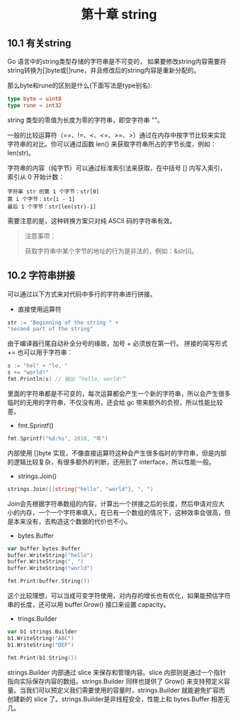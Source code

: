 # <center>第十章 string</center>

## 10.1 有关string
Go 语言中的string类型存储的字符串是不可变的， 如果要修改string内容需要将string转换为[]byte或[]rune，并且修改后的string内容是重新分配的。

那么byte和rune的区别是什么(下面写法是type别名):

```Go
type byte = uint8
type rune = int32
```
string 类型的零值为长度为零的字符串，即空字符串 ""。

一般的比较运算符（==、!=、<、<=、>=、>）通过在内存中按字节比较来实现字符串的对比。你可以通过函数 len() 来获取字符串所占的字节长度，例如：len(str)。

字符串的内容（纯字节）可以通过标准索引法来获取，在中括号 [] 内写入索引，索引从 0 开始计数：

    字符串 str 的第 1 个字节：str[0]
    第 i 个字节：str[i - 1]
    最后 1 个字节：str[len(str)-1]

需要注意的是，这种转换方案只对纯 ASCII 码的字符串有效。

>注意事项：
>
>获取字符串中某个字节的地址的行为是非法的，例如：&str[i]。

## 10.2 字符串拼接

可以通过以下方式来对代码中多行的字符串进行拼接。
* 直接使用运算符

```Go
str := "Beginning of the string " +
"second part of the string"
```
由于编译器行尾自动补全分号的缘故，加号 + 必须放在第一行。
拼接的简写形式 += 也可以用于字符串：

```Go
s := "hel" + "lo, "
s += "world!"
fmt.Println(s) // 输出 “hello, world!”
```
里面的字符串都是不可变的，每次运算都会产生一个新的字符串，所以会产生很多临时的无用的字符串，不仅没有用，还会给 gc 带来额外的负担，所以性能比较差。

* fmt.Sprintf()

```Go
fmt.Sprintf("%d:%s", 2018, "年")
```
内部使用 []byte 实现，不像直接运算符这种会产生很多临时的字符串，但是内部的逻辑比较复杂，有很多额外的判断，还用到了 interface，所以性能一般。

* strings.Join()

```Go
strings.Join([]string{"hello", "world"}, ", ")
```
Join会先根据字符串数组的内容，计算出一个拼接之后的长度，然后申请对应大小的内存，一个一个字符串填入，在已有一个数组的情况下，这种效率会很高，但是本来没有，去构造这个数据的代价也不小。

* bytes.Buffer

```Go
var buffer bytes.Buffer
buffer.WriteString("hello")
buffer.WriteString(", ")
buffer.WriteString("world")

fmt.Print(buffer.String())
```
这个比较理想，可以当成可变字符使用，对内存的增长也有优化，如果能预估字符串的长度，还可以用 buffer.Grow() 接口来设置 capacity。

* trings.Builder

```Go
var b1 strings.Builder
b1.WriteString("ABC")
b1.WriteString("DEF")

fmt.Print(b1.String())
```
strings.Builder 内部通过 slice 来保存和管理内容。slice 内部则是通过一个指针指向实际保存内容的数组。strings.Builder 同样也提供了 Grow() 来支持预定义容量。当我们可以预定义我们需要使用的容量时，strings.Builder 就能避免扩容而创建新的 slice 了。strings.Builder是非线程安全，性能上和 bytes.Buffer 相差无几。
